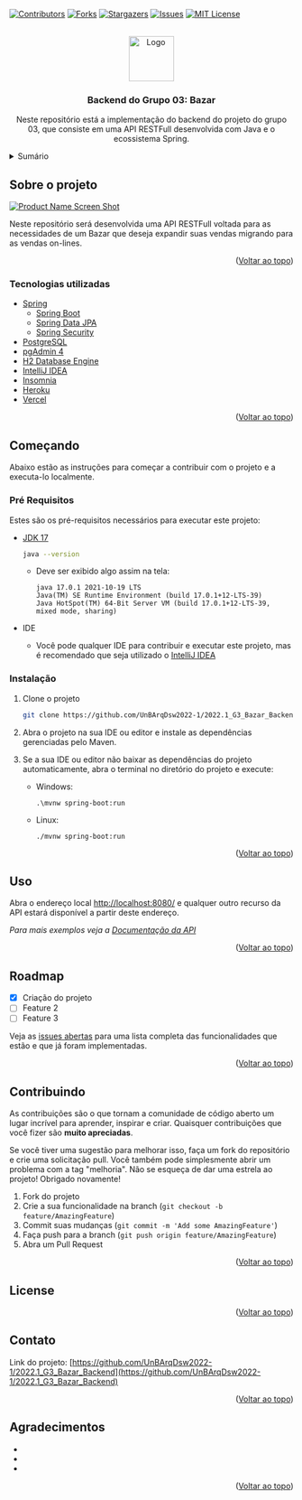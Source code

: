 <div id="top"></div>

[![Contributors][contributors-shield]][contributors-url]
[![Forks][forks-shield]][forks-url]
[![Stargazers][stars-shield]][stars-url]
[![Issues][issues-shield]][issues-url]
[![MIT License][license-shield]][license-url]

<!-- PROJECT LOGO -->
<br />
<div align="center">
  <a href="https://github.com/UnBArqDsw2022-1/2022.1_G3_Bazar_Backend">
    <img src="images/logo.png" alt="Logo" width="80" height="80">
  </a>

<h3 align="center">
  Backend do Grupo 03: Bazar
</h3>

  <p align="center">
    Neste repositório está a implementação do backend do projeto do grupo 03, que consiste em uma API RESTFull desenvolvida com Java e o ecossistema Spring.
  </p>
</div>

<!-- Summary -->
<details>
  <summary>Sumário</summary>
  <ol>
    <li>
      <a href="#sobre-o-projeto">
        Sobre o projeto
      </a>
      <ul>
        <li>
          <a href="#tecnologias-utilizadas">
            Tecnologias utilizadas
          </a>
        </li>
      </ul>
    </li>
    <li>
      <a href="#começando">
        Começando
      </a>
      <ul>
        <li>
          <a href="#pré-requisitos">
            Pré-requisitos
          </a>
        </li>
        <li>
          <a href="#instalação">
            Instalação
          </a>
        </li>
      </ul>
    </li>
    <li><a href="#uso">Uso</a></li>
    <li><a href="#roadmap">Roadmap</a></li>
    <li><a href="#contribuindo">Contribuindo</a></li>
    <li><a href="#contato">Contato</a></li>
    <li><a href="#agradecimentos">Agradecimentos</a></li>
  </ol>
</details>

<!-- ABOUT THE PROJECT -->

## Sobre o projeto

[![Product Name Screen Shot][product-screenshot]](https://spring.io/)

Neste repositório será desenvolvida uma API RESTFull voltada para as necessidades de um Bazar que deseja expandir suas vendas migrando para as vendas on-lines.

<p align="right">(<a href="#top">Voltar ao topo</a>)</p>

### Tecnologias utilizadas

- [Spring](https://spring.io/)
  - [Spring Boot](https://spring.io/projects/spring-boot)
  - [Spring Data JPA](https://spring.io/projects/spring-data-jpa)
  - [Spring Security](https://spring.io/projects/spring-security)
- [PostgreSQL](https://www.postgresql.org/)
- [pgAdmin 4](https://www.pgadmin.org/)
- [H2 Database Engine](https://www.h2database.com/html/main.html)
- [IntelliJ IDEA](https://www.jetbrains.com/pt-br/idea/)
- [Insomnia](https://insomnia.rest/download)
- [Heroku](https://www.heroku.com/)
- [Vercel](https://vercel.com/)

<p align="right">(<a href="#top">Voltar ao topo</a>)</p>

<!-- GETTING STARTED -->

## Começando

Abaixo estão as instruções para começar a contribuir com o projeto e a executa-lo localmente.

### Pré Requisitos

Estes são os pré-requisitos necessários para executar este projeto:

- [JDK 17](https://www.oracle.com/java/technologies/javase/jdk17-archive-downloads.html)
  
  ```sh
  java --version
  ```
  - Deve ser exibido algo assim na tela:
  
    ```
    java 17.0.1 2021-10-19 LTS
    Java(TM) SE Runtime Environment (build 17.0.1+12-LTS-39)
    Java HotSpot(TM) 64-Bit Server VM (build 17.0.1+12-LTS-39, mixed mode, sharing)
    ```
- IDE

  - Você pode qualquer IDE para contribuir e executar este projeto, mas é recomendado que seja utilizado o [IntelliJ IDEA](https://www.jetbrains.com/pt-br/idea/)

### Instalação

1. Clone o projeto
   ```sh
   git clone https://github.com/UnBArqDsw2022-1/2022.1_G3_Bazar_Backend.git
   ```
2. Abra o projeto na sua IDE ou editor e instale as dependências gerenciadas pelo Maven.

3. Se a sua IDE ou editor não baixar as dependências do projeto automaticamente, abra o terminal no diretório do projeto e execute:

   - Windows:
      ```
      .\mvnw spring-boot:run
     ``` 
   - Linux: 
      ```
      ./mvnw spring-boot:run
      ```
  

<p align="right">(<a href="#top">Voltar ao topo</a>)</p>

<!-- USAGE EXAMPLES -->

## Uso

Abra o endereço local [http://localhost:8080/](http://localhost:8080/) e qualquer outro recurso da API estará disponível a partir deste endereço.

_Para mais exemplos veja a [Documentação da API](https://example.com)_

<p align="right">(<a href="#top">Voltar ao topo</a>)</p>

<!-- ROADMAP -->

## Roadmap

- [x] Criação do projeto
- [ ] Feature 2
- [ ] Feature 3

Veja as [issues abertas](https://github.com/UnBArqDsw2022-1/2022.1_G3_Bazar_Backend/issues) para uma lista completa das funcionalidades que estão e que já foram implementadas.

<p align="right">(<a href="#top">Voltar ao topo</a>)</p>

<!-- CONTRIBUTING -->

## Contribuindo

As contribuições são o que tornam a comunidade de código aberto um lugar incrível para aprender, inspirar e criar. Quaisquer contribuições que você fizer são **muito apreciadas**.

Se você tiver uma sugestão para melhorar isso, faça um fork do repositório e crie uma solicitação pull. Você também pode simplesmente abrir um problema com a tag "melhoria".
Não se esqueça de dar uma estrela ao projeto! Obrigado novamente!

1. Fork do projeto
2. Crie a sua funcionalidade na branch (`git checkout -b feature/AmazingFeature`)
3. Commit suas mudanças (`git commit -m 'Add some AmazingFeature'`)
4. Faça push para a branch (`git push origin feature/AmazingFeature`)
5. Abra um Pull Request

<p align="right">(<a href="#top">Voltar ao topo</a>)</p>

<!-- LICENSE -->

## License

<p align="right">(<a href="#top">Voltar ao topo</a>)</p>

<!-- CONTACT -->

## Contato

Link do projeto: [https://github.com/UnBArqDsw2022-1/2022.1_G3_Bazar_Backend](https://github.com/UnBArqDsw2022-1/2022.1_G3_Bazar_Backend)

<p align="right">(<a href="#top">Voltar ao topo</a>)</p>

<!-- ACKNOWLEDGMENTS -->

## Agradecimentos

- []()
- []()
- []()

<p align="right">(<a href="#top">Voltar ao topo</a>)</p>

<!-- MARKDOWN LINKS & IMAGES -->
<!-- https://www.markdownguide.org/basic-syntax/#reference-style-links -->

[contributors-shield]: https://img.shields.io/github/contributors/UnBArqDsw2022-1/2022.1_G3_Bazar_Backend.svg?style=for-the-badge
[contributors-url]: https://github.com/UnBArqDsw2022-1/2022.1_G3_Bazar_Backend/graphs/contributors
[forks-shield]: https://img.shields.io/github/forks/UnBArqDsw2022-1/2022.1_G3_Bazar_Backend.svg?style=for-the-badge
[forks-url]: https://github.com/UnBArqDsw2022-1/2022.1_G3_Bazar_Backend/network/members
[stars-shield]: https://img.shields.io/github/stars/UnBArqDsw2022-1/2022.1_G3_Bazar_Backend.svg?style=for-the-badge
[stars-url]: https://github.com/UnBArqDsw2022-1/2022.1_G3_Bazar_Backend/stargazers
[issues-shield]: https://img.shields.io/github/issues/UnBArqDsw2022-1/2022.1_G3_Bazar_Backend.svg?style=for-the-badge
[issues-url]: https://github.com/UnBArqDsw2022-1/2022.1_G3_Bazar_Backend/issues
[license-shield]: https://img.shields.io/github/license/UnBArqDsw2022-1/2022.1_G3_Bazar_Backend.svg?style=for-the-badge
[license-url]: https://github.com/UnBArqDsw2022-1/2022.1_G3_Bazar_Backend/blob/master/LICENSE.txt
[linkedin-shield]: https://img.shields.io/badge/-LinkedIn-black.svg?style=for-the-badge&logo=linkedin&colorB=555
[linkedin-url]: https://linkedin.com/in/linkedin_username
[product-screenshot]: https://spring.io/images/spring-logo-9146a4d3298760c2e7e49595184e1975.svg
